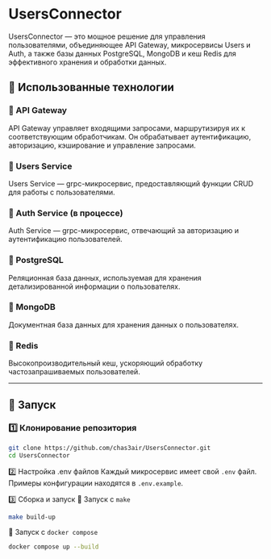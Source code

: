 # UsersConnector

UsersConnector — это мощное решение для управления пользователями, объединяющее API Gateway, микросервисы Users и Auth, а также базы данных PostgreSQL, MongoDB и кеш Redis для эффективного хранения и обработки данных.

## 🚀 Использованные технологии

### 🔹 API Gateway
API Gateway управляет входящими запросами, маршрутизируя их к соответствующим обработчикам. Он обрабатывает аутентификацию, авторизацию, кэширование и управление запросами.

### 🔹 Users Service
Users Service — grpc-микросервис, предоставляющий функции CRUD для работы с пользователями.

### 🔹 Auth Service (в процессе)
Auth Service — grpc-микросервис, отвечающий за авторизацию и аутентификацию пользователей.

### 🔹 PostgreSQL
Реляционная база данных, используемая для хранения детализированной информации о пользователях.

### 🔹 MongoDB
Документная база данных для хранения данных о пользователях.

### 🔹 Redis
Высокопроизводительный кеш, ускоряющий обработку частозапрашиваемых пользователей.

---

## 🔧 Запуск

### 1️⃣ Клонирование репозитория
```sh
git clone https://github.com/chas3air/UsersConnector.git
cd UsersConnector
```

2️⃣ Настройка .env файлов
Каждый микросервис имеет свой `.env` файл. Примеры конфигурации находятся в `.env.example`.

3️⃣ Сборка и запуск
🔹 Запуск с `make`
```sh
make build-up
```
🔹 Запуск с `docker compose`
```sh
docker compose up --build

```